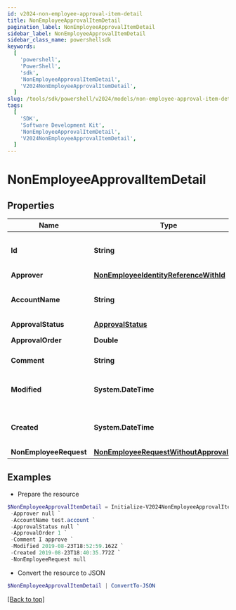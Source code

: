 ```yaml
---
id: v2024-non-employee-approval-item-detail
title: NonEmployeeApprovalItemDetail
pagination_label: NonEmployeeApprovalItemDetail
sidebar_label: NonEmployeeApprovalItemDetail
sidebar_class_name: powershellsdk
keywords:
  [
    'powershell',
    'PowerShell',
    'sdk',
    'NonEmployeeApprovalItemDetail',
    'V2024NonEmployeeApprovalItemDetail',
  ]
slug: /tools/sdk/powershell/v2024/models/non-employee-approval-item-detail
tags:
  [
    'SDK',
    'Software Development Kit',
    'NonEmployeeApprovalItemDetail',
    'V2024NonEmployeeApprovalItemDetail',
  ]
---
```


# NonEmployeeApprovalItemDetail

## Properties

| Name | Type | Description | Notes |
| --- | --- | --- | --- |
| **Id** | **String** | Non-Employee approval item id | [optional] |
| **Approver** | [**NonEmployeeIdentityReferenceWithId**](non-employee-identity-reference-with-id) |  | [optional] |
| **AccountName** | **String** | Requested identity account name | [optional] |
| **ApprovalStatus** | [**ApprovalStatus**](approval-status) |  | [optional] |
| **ApprovalOrder** | **Double** | Approval order | [optional] |
| **Comment** | **String** | comment of approver | [optional] |
| **Modified** | **System.DateTime** | When the request was last modified. | [optional] |
| **Created** | **System.DateTime** | When the request was created. | [optional] |
| **NonEmployeeRequest** | [**NonEmployeeRequestWithoutApprovalItem**](non-employee-request-without-approval-item) |  | [optional] |

## Examples

- Prepare the resource

```powershell
$NonEmployeeApprovalItemDetail = Initialize-V2024NonEmployeeApprovalItemDetail  -Id 2c1e388b-1e55-4b0a-ab5c-897f1204159c `
 -Approver null `
 -AccountName test.account `
 -ApprovalStatus null `
 -ApprovalOrder 1 `
 -Comment I approve `
 -Modified 2019-08-23T18:52:59.162Z `
 -Created 2019-08-23T18:40:35.772Z `
 -NonEmployeeRequest null
```

- Convert the resource to JSON

```powershell
$NonEmployeeApprovalItemDetail | ConvertTo-JSON
```

[[Back to top]](#)
